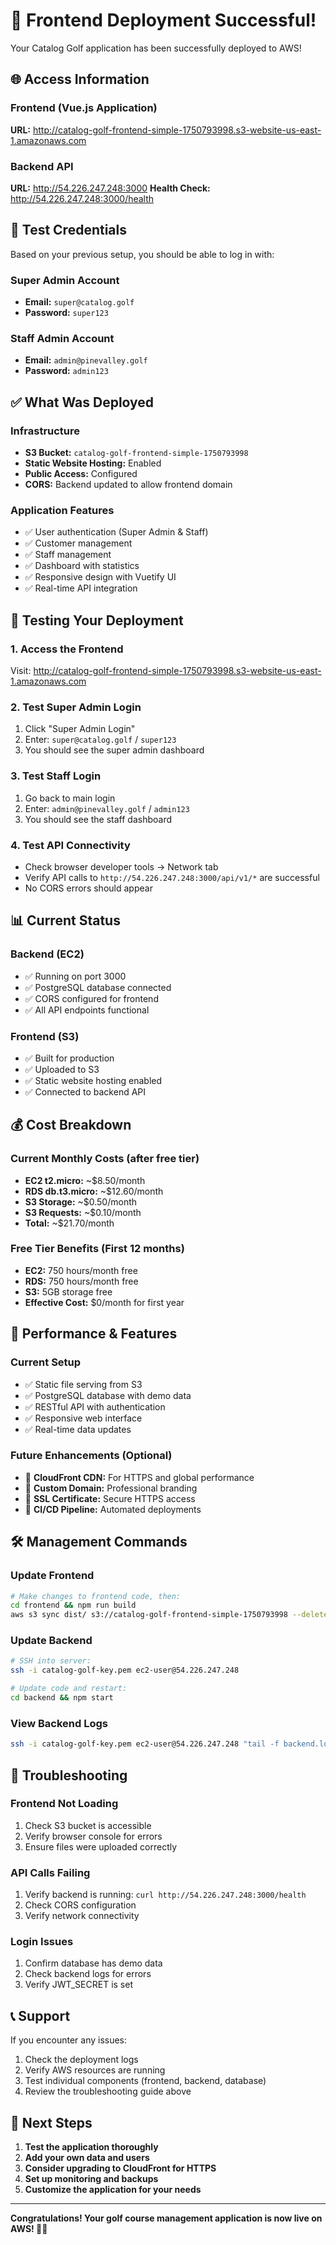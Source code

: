 # 🎉 Frontend Deployment Successful!

Your Catalog Golf application has been successfully deployed to AWS!

## 🌐 Access Information

### Frontend (Vue.js Application)

**URL:** http://catalog-golf-frontend-simple-1750793998.s3-website-us-east-1.amazonaws.com

### Backend API

**URL:** http://54.226.247.248:3000
**Health Check:** http://54.226.247.248:3000/health

## 🔐 Test Credentials

Based on your previous setup, you should be able to log in with:

### Super Admin Account

- **Email:** `super@catalog.golf`
- **Password:** `super123`

### Staff Admin Account

- **Email:** `admin@pinevalley.golf`
- **Password:** `admin123`

## ✅ What Was Deployed

### Infrastructure

- **S3 Bucket:** `catalog-golf-frontend-simple-1750793998`
- **Static Website Hosting:** Enabled
- **Public Access:** Configured
- **CORS:** Backend updated to allow frontend domain

### Application Features

- ✅ User authentication (Super Admin & Staff)
- ✅ Customer management
- ✅ Staff management
- ✅ Dashboard with statistics
- ✅ Responsive design with Vuetify UI
- ✅ Real-time API integration

## 🧪 Testing Your Deployment

### 1. Access the Frontend

Visit: http://catalog-golf-frontend-simple-1750793998.s3-website-us-east-1.amazonaws.com

### 2. Test Super Admin Login

1. Click "Super Admin Login"
2. Enter: `super@catalog.golf` / `super123`
3. You should see the super admin dashboard

### 3. Test Staff Login

1. Go back to main login
2. Enter: `admin@pinevalley.golf` / `admin123`
3. You should see the staff dashboard

### 4. Test API Connectivity

- Check browser developer tools → Network tab
- Verify API calls to `http://54.226.247.248:3000/api/v1/*` are successful
- No CORS errors should appear

## 📊 Current Status

### Backend (EC2)

- ✅ Running on port 3000
- ✅ PostgreSQL database connected
- ✅ CORS configured for frontend
- ✅ All API endpoints functional

### Frontend (S3)

- ✅ Built for production
- ✅ Uploaded to S3
- ✅ Static website hosting enabled
- ✅ Connected to backend API

## 💰 Cost Breakdown

### Current Monthly Costs (after free tier)

- **EC2 t2.micro:** ~$8.50/month
- **RDS db.t3.micro:** ~$12.60/month
- **S3 Storage:** ~$0.50/month
- **S3 Requests:** ~$0.10/month
- **Total:** ~$21.70/month

### Free Tier Benefits (First 12 months)

- **EC2:** 750 hours/month free
- **RDS:** 750 hours/month free
- **S3:** 5GB storage free
- **Effective Cost:** $0/month for first year

## 🚀 Performance & Features

### Current Setup

- ✅ Static file serving from S3
- ✅ PostgreSQL database with demo data
- ✅ RESTful API with authentication
- ✅ Responsive web interface
- ✅ Real-time data updates

### Future Enhancements (Optional)

- 🔄 **CloudFront CDN:** For HTTPS and global performance
- 🔄 **Custom Domain:** Professional branding
- 🔄 **SSL Certificate:** Secure HTTPS access
- 🔄 **CI/CD Pipeline:** Automated deployments

## 🛠️ Management Commands

### Update Frontend

```bash
# Make changes to frontend code, then:
cd frontend && npm run build
aws s3 sync dist/ s3://catalog-golf-frontend-simple-1750793998 --delete
```

### Update Backend

```bash
# SSH into server:
ssh -i catalog-golf-key.pem ec2-user@54.226.247.248

# Update code and restart:
cd backend && npm start
```

### View Backend Logs

```bash
ssh -i catalog-golf-key.pem ec2-user@54.226.247.248 "tail -f backend.log"
```

## 🔧 Troubleshooting

### Frontend Not Loading

1. Check S3 bucket is accessible
2. Verify browser console for errors
3. Ensure files were uploaded correctly

### API Calls Failing

1. Verify backend is running: `curl http://54.226.247.248:3000/health`
2. Check CORS configuration
3. Verify network connectivity

### Login Issues

1. Confirm database has demo data
2. Check backend logs for errors
3. Verify JWT_SECRET is set

## 📞 Support

If you encounter any issues:

1. Check the deployment logs
2. Verify AWS resources are running
3. Test individual components (frontend, backend, database)
4. Review the troubleshooting guide above

## 🎯 Next Steps

1. **Test the application thoroughly**
2. **Add your own data and users**
3. **Consider upgrading to CloudFront for HTTPS**
4. **Set up monitoring and backups**
5. **Customize the application for your needs**

---

**Congratulations! Your golf course management application is now live on AWS! 🏌️‍♂️**
